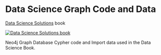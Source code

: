 # Data Science Graph Code and Data

[Data Science Solutions](https://startupsci.com) book

[![Data Science Solutions book](https://github.com/Startupsci/data-science-notebooks/blob/master/dss-cover-300.jpg "Data Science Solutions book")](https://startupsci.com/)

Neo4j Graph Database Cypher code and Import data used in the Data Science Book.
